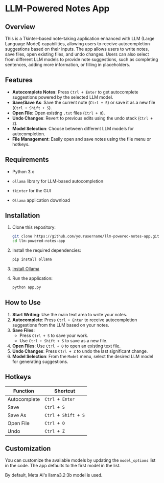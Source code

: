 # LLM-Powered Notes App

## Overview

This is a Tkinter-based note-taking application enhanced with LLM (Large Language Model) capabilities, allowing users to receive autocompletion suggestions based on their inputs. The app allows users to write notes, save files, open existing files, and undo changes. Users can also select from different LLM models to provide note suggestions, such as completing sentences, adding more information, or filling in placeholders.

## Features

- **Autocomplete Notes**: Press `Ctrl + Enter` to get autocomplete suggestions powered by the selected LLM model.
- **Save/Save As**: Save the current note (`Ctrl + S`) or save it as a new file (`Ctrl + Shift + S`).
- **Open File**: Open existing `.txt` files (`Ctrl + O`).
- **Undo Changes**: Revert to previous edits using the undo stack (`Ctrl + Z`).
- **Model Selection**: Choose between different LLM models for autocompletion.
- **File Management**: Easily open and save notes using the file menu or hotkeys.

## Requirements

- Python 3.x
- `ollama` library for LLM-based autocompletion
- `tkinter` for the GUI

- `Ollama` application download

## Installation

1. Clone this repository:
   ```bash
   git clone https://github.com/yourusername/llm-powered-notes-app.git
   cd llm-powered-notes-app
   ```

2. Install the required dependencies:
   ```bash
   pip install ollama
   ```
3. [Install Ollama](https://ollama.com/download)

4. Run the application:
   ```bash
   python app.py
   ```

## How to Use

1. **Start Writing**: Use the main text area to write your notes.
2. **Autocomplete**: Press `Ctrl + Enter` to receive autocompletion suggestions from the LLM based on your notes.
3. **Save Files**: 
   - Press `Ctrl + S` to save your work.
   - Use `Ctrl + Shift + S` to save as a new file.
4. **Open Files**: Use `Ctrl + O` to open an existing text file.
5. **Undo Changes**: Press `Ctrl + Z` to undo the last significant change.
6. **Model Selection**: From the `Model` menu, select the desired LLM model for generating suggestions.

## Hotkeys

| Function      | Shortcut             |
|---------------|----------------------|
| Autocomplete  | `Ctrl + Enter`        |
| Save          | `Ctrl + S`            |
| Save As       | `Ctrl + Shift + S`    |
| Open File     | `Ctrl + O`            |
| Undo          | `Ctrl + Z`            |

## Customization

You can customize the available models by updating the `model_options` list in the code. The app defaults to the first model in the list.  

By default, Meta AI's llama3.2:3b model is used.
